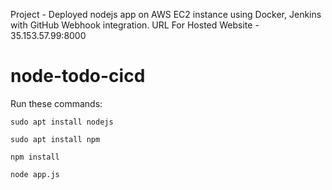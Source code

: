 Project - Deployed nodejs app on AWS EC2 instance using Docker, Jenkins with GitHub Webhook integration.
URL For Hosted Website - 35.153.57.99:8000

# node-todo-cicd

Run these commands:


`sudo apt install nodejs`


`sudo apt install npm`


`npm install`

`node app.js`

